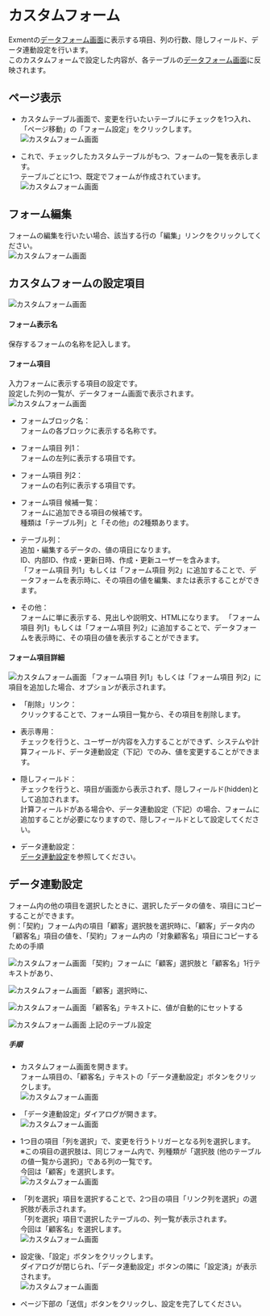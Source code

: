 # カスタムフォーム
Exmentの[データフォーム画面](/ja/data_form.md)に表示する項目、列の行数、隠しフィールド、データ連動設定を行います。  
このカスタムフォームで設定した内容が、各テーブルの[データフォーム画面](/ja/data_form.md)に反映されます。

## ページ表示
- カスタムテーブル画面で、変更を行いたいテーブルにチェックを1つ入れ、「ページ移動」の「フォーム設定」をクリックします。  
![カスタムフォーム画面](img/form/form_grid1.png)

- これで、チェックしたカスタムテーブルがもつ、フォームの一覧を表示します。  
テーブルごとに1つ、既定でフォームが作成されています。
![カスタムフォーム画面](img/form/form_grid2.png)

## フォーム編集
フォームの編集を行いたい場合、該当する行の「編集」リンクをクリックしてください。  
![カスタムフォーム画面](img/form/form_edit.png)

## カスタムフォームの設定項目
![カスタムフォーム画面](img/form/form.png)

#### フォーム表示名
保存するフォームの名称を記入します。  

#### フォーム項目
入力フォームに表示する項目の設定です。  
設定した列の一覧が、データフォーム画面で表示されます。
![カスタムフォーム画面](img/form/form_block1.png)

- フォームブロック名：  
フォームの各ブロックに表示する名称です。  
  
- フォーム項目 列1：  
フォームの左列に表示する項目です。  
  
- フォーム項目 列2：  
フォームの右列に表示する項目です。  

- フォーム項目 候補一覧：  
フォームに追加できる項目の候補です。  
種類は「テーブル列」と「その他」の2種類あります。  

- テーブル列：  
追加・編集するデータの、値の項目になります。  
ID、内部ID、作成・更新日時、作成・更新ユーザーを含みます。  
「フォーム項目 列1」もしくは「フォーム項目 列2」に追加することで、データフォームを表示時に、その項目の値を編集、または表示することができます。

- その他：  
フォームに単に表示する、見出しや説明文、HTMLになります。
「フォーム項目 列1」もしくは「フォーム項目 列2」に追加することで、データフォームを表示時に、その項目の値を表示することができます。

#### フォーム項目詳細
![カスタムフォーム画面](img/form/form_block_column.png)
「フォーム項目 列1」もしくは「フォーム項目 列2」に項目を追加した場合、オプションが表示されます。

- 「削除」リンク：  
クリックすることで、フォーム項目一覧から、その項目を削除します。  

- 表示専用：  
チェックを行うと、ユーザーが内容を入力することができず、システムや計算フィールド、データ連動設定（下記）でのみ、値を変更することができます。  

- 隠しフィールド：  
チェックを行うと、項目が画面から表示されず、隠しフィールド(hidden)として追加されます。  
計算フィールドがある場合や、データ連動設定（下記）の場合、フォームに追加することが必要になりますので、隠しフィールドとして設定してください。  

- データ連動設定：  
[データ連動設定](#データ連動設定)を参照してください。  


## データ連動設定
フォーム内の他の項目を選択したときに、選択したデータの値を、項目にコピーすることができます。  
例：「契約」フォーム内の項目「顧客」選択肢を選択時に、「顧客」データ内の「顧客名」項目の値を、「契約」フォーム内の「対象顧客名」項目にコピーするための手順

![カスタムフォーム画面](img/form/form_changedata1.png)
「契約」フォームに「顧客」選択肢と「顧客名」1行テキストがあり、  
  
![カスタムフォーム画面](img/form/form_changedata2.png)
「顧客」選択時に、  
  
![カスタムフォーム画面](img/form/form_changedata3.png)
「顧客名」テキストに、値が自動的にセットする  

![カスタムフォーム画面](img/form/form_changedata4.png)
上記のテーブル設定  

##### 手順
- カスタムフォーム画面を開きます。  
フォーム項目の、「顧客名」テキストの「データ連動設定」ボタンをクリックします。  
![カスタムフォーム画面](img/form/form_changedata_manual1.png)

- 「データ連動設定」ダイアログが開きます。  
![カスタムフォーム画面](img/form/form_changedata_manual2.png)

- 1つ目の項目「列を選択」で、変更を行うトリガーとなる列を選択します。  
※この項目の選択肢は、同じフォーム内で、列種類が「選択肢 (他のテーブルの値一覧から選択)」である列の一覧です。  
今回は「顧客」を選択します。  
![カスタムフォーム画面](img/form/form_changedata_manual3.png)

- 「列を選択」項目を選択することで、2つ目の項目「リンク列を選択」の選択肢が表示されます。  
「列を選択」項目で選択したテーブルの、列一覧が表示されます。  
今回は「顧客名」を選択します。  
![カスタムフォーム画面](img/form/form_changedata_manual4.png)

- 設定後、「設定」ボタンをクリックします。  
ダイアログが閉じられ、「データ連動設定」ボタンの隣に「設定済」が表示されます。  
![カスタムフォーム画面](img/form/form_changedata_manual5.png)

- ページ下部の「送信」ボタンをクリックし、設定を完了してください。
